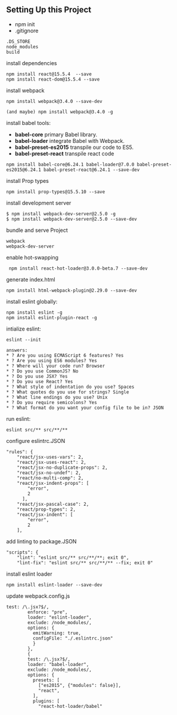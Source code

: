 ## Setting Up this Project
* npm init
* .gitignore
```
.DS_STORE
node_modules
build
```
install dependencies
```
npm install react@15.5.4  --save  
npm install react-dom@15.5.4 --save  
```

install webpack
```
npm install webpack@3.4.0 --save-dev

(and maybe) npm install webpack@3.4.0 -g
```

install babel tools:
* **babel-core**  primary Babel library.
* **babel-loader**  integrate Babel with Webpack.
* **babel-preset-es2015**  transpile our code to ES5.
* **babel-preset-react**  transpile react code
```
npm install babel-core@6.24.1 babel-loader@7.0.0 babel-preset-es2015@6.24.1 babel-preset-react@6.24.1 --save-dev
```

install Prop types
```
npm install prop-types@15.5.10 --save
```

install development server
```
$ npm install webpack-dev-server@2.5.0 -g
$ npm install webpack-dev-server@2.5.0 --save-dev
```

bundle and serve Project
```
webpack
webpack-dev-server
```

enable hot-swapping
```
 npm install react-hot-loader@3.0.0-beta.7 --save-dev
```

generate index.html
```
npm install html-webpack-plugin@2.29.0 --save-dev
```

install eslint globally:
```
npm install eslint -g
npm install eslint-plugin-react -g
```

intialize eslint:
```
eslint --init

answers:
* ? Are you using ECMAScript 6 features? Yes
* ? Are you using ES6 modules? Yes
* ? Where will your code run? Browser
* ? Do you use CommonJS? No
* ? Do you use JSX? Yes
* ? Do you use React? Yes
* ? What style of indentation do you use? Spaces  
* ? What quotes do you use for strings? Single
* ? What line endings do you use? Unix
* ? Do you require semicolons? Yes
* ? What format do you want your config file to be in? JSON
```

run eslint:
```
eslint src/** src/**/**
```

configure eslintrc.JSON
```
"rules": {
    "react/jsx-uses-vars": 2,
    "react/jsx-uses-react": 2,
    "react/jsx-no-duplicate-props": 2,
    "react/jsx-no-undef": 2,
    "react/no-multi-comp": 2,
    "react/jsx-indent-props": [
        "error",
        2
      ],
    "react/jsx-pascal-case": 2,
    "react/prop-types": 2,
    "react/jsx-indent": [
        "error",
        2
    ],
```
add linting to package.JSON
```
"scripts": {
    "lint": "eslint src/** src/**/**; exit 0",
    "lint-fix": "eslint src/** src/**/** --fix; exit 0"
```
install eslint loader
```
npm install eslint-loader --save-dev
```
update webpack.config.js
```
test: /\.jsx?$/,
        enforce: "pre",
        loader: "eslint-loader",
        exclude: /node_modules/,
        options: {
          emitWarning: true,
          configFile: "./.eslintrc.json"
          }
        },
        {
        test: /\.jsx?$/,
        loader: "babel-loader",
        exclude: /node_modules/,
        options: {
          presets: [
            ["es2015", {"modules": false}],
            "react",
          ],
          plugins: [
            "react-hot-loader/babel"
```
